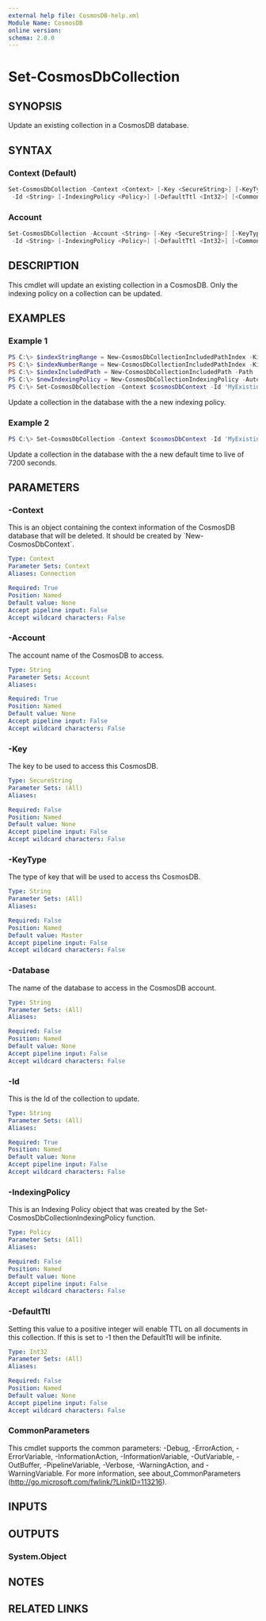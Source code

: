 ```yaml
---
external help file: CosmosDB-help.xml
Module Name: CosmosDB
online version:
schema: 2.0.0
---
```


# Set-CosmosDbCollection

## SYNOPSIS

Update an existing collection in a CosmosDB database.

## SYNTAX

### Context (Default)

```powershell
Set-CosmosDbCollection -Context <Context> [-Key <SecureString>] [-KeyType <String>] [-Database <String>]
 -Id <String> [-IndexingPolicy <Policy>] [-DefaultTtl <Int32>] [<CommonParameters>]
```

### Account

```powershell
Set-CosmosDbCollection -Account <String> [-Key <SecureString>] [-KeyType <String>] [-Database <String>]
 -Id <String> [-IndexingPolicy <Policy>] [-DefaultTtl <Int32>] [<CommonParameters>]
```

## DESCRIPTION

This cmdlet will update an existing collection in a CosmosDB.
Only the indexing policy on a collection can be updated.

## EXAMPLES

### Example 1

```powershell
PS C:\> $indexStringRange = New-CosmosDbCollectionIncludedPathIndex -Kind Range -DataType String -Precision -1
PS C:\> $indexNumberRange = New-CosmosDbCollectionIncludedPathIndex -Kind Range -DataType Number -Precision -1
PS C:\> $indexIncludedPath = New-CosmosDbCollectionIncludedPath -Path '/*' -Index $indexStringRange, $indexNumberRange
PS C:\> $newIndexingPolicy = New-CosmosDbCollectionIndexingPolicy -Automatic $true -IndexingMode Consistent -IncludedPath $indexIncludedPath
PS C:\> Set-CosmosDbCollection -Context $cosmosDbContext -Id 'MyExistingCollection' -IndexingPolicy $newIndexingPolicy
```

Update a collection in the database with the a new indexing policy.

### Example 2

```powershell
PS C:\> Set-CosmosDbCollection -Context $cosmosDbContext -Id 'MyExistingCollection' -DefaultTtl 7200
```

Update a collection in the database with the a new default time to live
of 7200 seconds.

## PARAMETERS

### -Context

This is an object containing the context information of the CosmosDB database
that will be deleted. It should be created by \`New-CosmosDbContext\`.

```yaml
Type: Context
Parameter Sets: Context
Aliases: Connection

Required: True
Position: Named
Default value: None
Accept pipeline input: False
Accept wildcard characters: False
```

### -Account

The account name of the CosmosDB to access.

```yaml
Type: String
Parameter Sets: Account
Aliases:

Required: True
Position: Named
Default value: None
Accept pipeline input: False
Accept wildcard characters: False
```

### -Key

The key to be used to access this CosmosDB.

```yaml
Type: SecureString
Parameter Sets: (All)
Aliases:

Required: False
Position: Named
Default value: None
Accept pipeline input: False
Accept wildcard characters: False
```

### -KeyType

The type of key that will be used to access ths CosmosDB.

```yaml
Type: String
Parameter Sets: (All)
Aliases:

Required: False
Position: Named
Default value: Master
Accept pipeline input: False
Accept wildcard characters: False
```

### -Database

The name of the database to access in the CosmosDB account.

```yaml
Type: String
Parameter Sets: (All)
Aliases:

Required: False
Position: Named
Default value: None
Accept pipeline input: False
Accept wildcard characters: False
```

### -Id

This is the Id of the collection to update.

```yaml
Type: String
Parameter Sets: (All)
Aliases:

Required: True
Position: Named
Default value: None
Accept pipeline input: False
Accept wildcard characters: False
```

### -IndexingPolicy

This is an Indexing Policy object that was created by the
Set-CosmosDbCollectionIndexingPolicy function.

```yaml
Type: Policy
Parameter Sets: (All)
Aliases:

Required: False
Position: Named
Default value: None
Accept pipeline input: False
Accept wildcard characters: False
```

### -DefaultTtl

Setting this value to a positive integer will enable TTL on
all documents in this collection. If this is set to -1 then
the DefaultTtl will be infinite.

```yaml
Type: Int32
Parameter Sets: (All)
Aliases:

Required: False
Position: Named
Default value: None
Accept pipeline input: False
Accept wildcard characters: False
```

### CommonParameters

This cmdlet supports the common parameters: -Debug, -ErrorAction, -ErrorVariable, -InformationAction, -InformationVariable, -OutVariable, -OutBuffer, -PipelineVariable, -Verbose, -WarningAction, and -WarningVariable.
For more information, see about_CommonParameters (http://go.microsoft.com/fwlink/?LinkID=113216).

## INPUTS

## OUTPUTS

### System.Object

## NOTES

## RELATED LINKS
